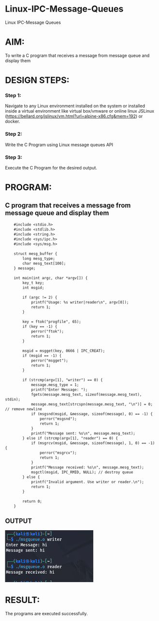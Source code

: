 # Linux-IPC-Message-Queues
Linux IPC-Message Queues

# AIM:
To write a C program that receives a message from message queue and display them

# DESIGN STEPS:

### Step 1:

Navigate to any Linux environment installed on the system or installed inside a virtual environment like virtual box/vmware or online linux JSLinux (https://bellard.org/jslinux/vm.html?url=alpine-x86.cfg&mem=192) or docker.

### Step 2:

Write the C Program using Linux message queues API 

### Step 3:

Execute the C Program for the desired output. 

# PROGRAM:

## C program that receives a message from message queue and display them

        #include <stdio.h>
        #include <stdlib.h>
        #include <string.h>
        #include <sys/ipc.h>
        #include <sys/msg.h>

        struct mesg_buffer {
            long mesg_type;
            char mesg_text[100];
        } message;

        int main(int argc, char *argv[]) {
            key_t key;
            int msgid;

            if (argc != 2) {
                printf("Usage: %s writer|reader\n", argv[0]);
                return 1;
            }

            key = ftok("progfile", 65);
            if (key == -1) {
                perror("ftok");
                return 1;
            }

            msgid = msgget(key, 0666 | IPC_CREAT);
            if (msgid == -1) {
                perror("msgget");
                return 1;
            }

            if (strcmp(argv[1], "writer") == 0) {
                message.mesg_type = 1;
                printf("Enter Message: ");
                fgets(message.mesg_text, sizeof(message.mesg_text), stdin);
                message.mesg_text[strcspn(message.mesg_text, "\n")] = 0; // remove newline
                if (msgsnd(msgid, &message, sizeof(message), 0) == -1) {
                    perror("msgsnd");
                    return 1;
                }
                printf("Message sent: %s\n", message.mesg_text);
            } else if (strcmp(argv[1], "reader") == 0) {
                if (msgrcv(msgid, &message, sizeof(message), 1, 0) == -1) {
                    perror("msgrcv");
                    return 1;
                }
                printf("Message received: %s\n", message.mesg_text);
                msgctl(msgid, IPC_RMID, NULL); // destroy queue
            } else {
                printf("Invalid argument. Use writer or reader.\n");
                return 1;
            }

            return 0;
        }




## OUTPUT

![alt text](img/msgqueue.png)


# RESULT:
The programs are executed successfully.
